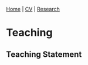 [Home](README.md)  |    [CV](cv.md)   |    [Research](research.md)

# Teaching

## Teaching Statement
